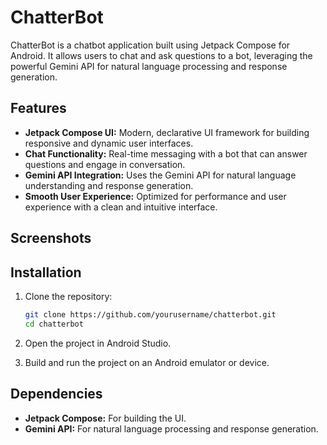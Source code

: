 # ChatterBot

ChatterBot is a chatbot application built using Jetpack Compose for Android. It allows users to chat and ask questions to a bot, leveraging the powerful Gemini API for natural language processing and response generation.

## Features

- **Jetpack Compose UI:** Modern, declarative UI framework for building responsive and dynamic user interfaces.
- **Chat Functionality:** Real-time messaging with a bot that can answer questions and engage in conversation.
- **Gemini API Integration:** Uses the Gemini API for natural language understanding and response generation.
- **Smooth User Experience:** Optimized for performance and user experience with a clean and intuitive interface.

## Screenshots



## Installation

1. Clone the repository:
   ```bash
   git clone https://github.com/yourusername/chatterbot.git
   cd chatterbot
2. Open the project in Android Studio.

3. Build and run the project on an Android emulator or device.

## Dependencies

- **Jetpack Compose:** For building the UI.
- **Gemini API:** For natural language processing and response generation.
